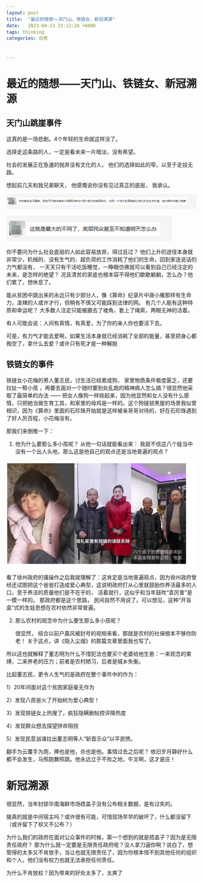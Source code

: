 ```yaml
---
layout: post
title:  "最近的随想——天门山、铁链女、新冠溯源"
date:   2023-04-13 23:12:24 +0800
tags: thinking
categories: 日常


---
```


# 最近的随想——天门山、铁链女、新冠溯源

## 天门山跳崖事件

这真的是一场悲剧。4个年轻的生命就这样没了。

选择走这条路的人，一定是看未来一片暗淡，没有希望。

社会的发展正在急速的抛弃没有文化的人， 他们的选择如此的窄，以至于走投无路。



想起前几天和我兄弟聊天， 他感慨说你没有见过真正的底层， 我承认。

![image-20230412233239745](assets/images/Untitled/image-20230412233239745.png)

![image-20230412233341167](assets/images/Untitled/image-20230412233341167.png)

你不要问为什么社会底层的人如此容易放弃，得过且过？ 他们上升的途径本身就非常少，机械的、没有生气的、超负荷的工作消耗了他们的生命，回到家连说话的力气都没有， 一天天只有干活吃饭睡觉，一睁眼仿佛就可以看到自己已经注定的未来，是怎样的绝望？ 况且清贫的家底也根本容不得他们歇歇躺躺，怎么办？他们累了，想休息了。

 能从贫困中跳出来的永远只有少部分人，像《算命》纪录片中唐小雁那样有生命力，泼辣的人或许才行，但稍有不慎又可能踩到法律的网。 有几个人能有这种特质和幸运呢？ 大多数人注定只能被磨去了棱角，套上了绳索，两眼无神的活着。

有人可能会说：人间有真情，有真爱，为了你的亲人你也要活下去。

可是，有力气才能去爱啊，如果生活本身就已经消耗了全部的能量，甚至把身心都掏空了，拿什么去爱？或许只有死才是一种解脱



## 铁链女的事件

铁链女小花梅的男人董志民，讨生活已经累成狗， 家里物质条件极度匮乏，还要拉扯一帮小孩 ，再要去面对一个随时要到处乱跑的精神病人怎么搞？很显然他采取了最简单的办法 —— 把女人像狗一样拴起来，因为他显然和女人没有什么感情，只把她当做生育工具，和家里的母鸡是一样的。这个狗链锁黑屋的场景我似曾相识，因为《算命》里面的石珍珠开始就是这样被亲哥哥对待的，好在石珍珠遇到了好人厉百程，小花梅没有。

那我们来倒推一下：

1)  他为什么要那么多小孩呢？ 从他一句话就能看出来：  我就不信这八个娃当中没有一个出人头地，那么这是他自己的观点还是当地普遍的观点？ 

![image-20230412231229463](assets/images/Untitled/image-20230412231229463.png)

看了徐州政府的骚操作之后我就理解了：这肯定是当地普遍观点，因为徐州政府曾经还试图把这个爸爸打造成爱心典型，这说明政府打从心里就鼓励你养活最多的人口，至于养活的质量他们是不在乎的， 活着就行，这似乎和当年鼓吹“袁厉害”是一模一样的。 那政府都是这个思路， 民间自然不用说了。可以想见，这种“开盲盒”式的生娃思想在农村依然非常普遍。

2) 那么农村的观念中为什么要生那么多小孩呢？ 

   很显然， 结合以前户晨风被封号的视频来看，那就是农村的社保根本不够你防老！ 关于这点，讲《隐入尘烟》的那篇文章里面我也写了。 

所以这也就解释了董志明为什么不惜犯法也要买个老婆给他生崽：一来观念的束缚，二来养老的压力；前者是农村陋习，后者是城乡失衡。



比起董志民，更令人生气的是政府在整个事件中的作为：

1）20年间面对这个贫困家庭毫无作为

2）发现八孩爸火了开始树为爱心典型！

3）发现铁链女上热搜了，疯狂隐瞒删帖控评降热度

4）发现群众想去探望拼命阻挠

5）发现民意汹涌拉出董志明等人“斩首示众”以平民愤。

翻手为云覆手为雨，捧也是他，杀也是他。事情过去之后呢？ 依旧岁月静好什么都不会发生，马照跑舞照跳。他永远立于不败之地，牛叉啊，这才是庄！



# 新冠溯源

很显然，当年封锁华南海鲜市场捂盖子没有公布相关数据，是有过失的。

貉真的就是中间宿主吗？或许很有可能，可惜现场早早的破坏了，什么都没留下（或许留下了却又不公布？）

为什么我们的政府在面对公众事件的时候，第一个想到的就是捂盖子？因为是无限责任政府？ 那为什么就一定要是无限责任政府呢？没人拿刀逼你啊？说白了，想管得的太多又不肯放手，当让也就无限责任了，因为你根本怪不到其他任何的组织和个人，他们没有权力也就无法承担任何责任。

为什么不肯放权？因为带来的好处太多了，太爽了





